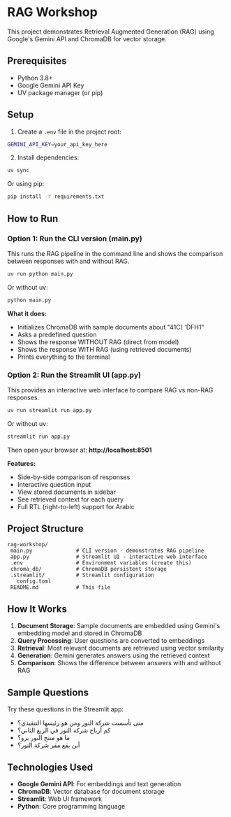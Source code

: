 # RAG Workshop

This project demonstrates Retrieval Augmented Generation (RAG) using Google's Gemini API and ChromaDB for vector storage.

## Prerequisites

- Python 3.8+
- Google Gemini API Key
- UV package manager (or pip)

## Setup

1. Create a `.env` file in the project root:
```bash
GEMINI_API_KEY=your_api_key_here
```

2. Install dependencies:
```bash
uv sync
```

Or using pip:
```bash
pip install -r requirements.txt
```

## How to Run

### Option 1: Run the CLI version (main.py)

This runs the RAG pipeline in the command line and shows the comparison between responses with and without RAG.

```bash
uv run python main.py
```

Or without uv:
```bash
python main.py
```

**What it does:**
- Initializes ChromaDB with sample documents about "41C) 'DFH1"
- Asks a predefined question
- Shows the response WITHOUT RAG (direct from model)
- Shows the response WITH RAG (using retrieved documents)
- Prints everything to the terminal

### Option 2: Run the Streamlit UI (app.py)

This provides an interactive web interface to compare RAG vs non-RAG responses.

```bash
uv run streamlit run app.py
```

Or without uv:
```bash
streamlit run app.py
```

Then open your browser at: **http://localhost:8501**

**Features:**
- Side-by-side comparison of responses
- Interactive question input
- View stored documents in sidebar
- See retrieved context for each query
- Full RTL (right-to-left) support for Arabic

## Project Structure

```
rag-workshop/
 main.py              # CLI version - demonstrates RAG pipeline
 app.py               # Streamlit UI - interactive web interface
 .env                 # Environment variables (create this)
 chroma_db/           # ChromaDB persistent storage
 .streamlit/          # Streamlit configuration
   config.toml
 README.md            # This file
```

## How It Works

1. **Document Storage**: Sample documents are embedded using Gemini's embedding model and stored in ChromaDB
2. **Query Processing**: User questions are converted to embeddings
3. **Retrieval**: Most relevant documents are retrieved using vector similarity
4. **Generation**: Gemini generates answers using the retrieved context
5. **Comparison**: Shows the difference between answers with and without RAG

## Sample Questions

Try these questions in the Streamlit app:
- متى تأسست شركة النور ومن هو رئيسها التنفيذي؟
- كم أرباح شركة النور في الربع الثاني؟
- ما هو منتج النور برو؟
- أين يقع مقر شركة النور؟

## Technologies Used

- **Google Gemini API**: For embeddings and text generation
- **ChromaDB**: Vector database for document storage
- **Streamlit**: Web UI framework
- **Python**: Core programming language
